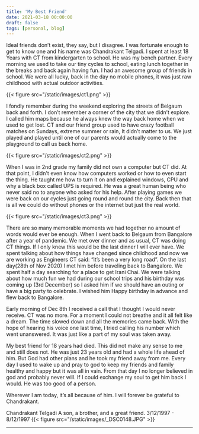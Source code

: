 ```yaml
---
title: 'My Best Friend'
date: 2021-03-18 00:00:00 
draft: false
tags: [personal, blog]
---
```

Ideal friends don’t exist, they say, but I disagree. I was fortunate enough to get to know one and his name was Chandrakant Telgadi. I spent at least  18 Years with CT from kindergarten to school. He was my bench partner. Every morning we used to take our tiny cycles to school, eating lunch together in the breaks and back again having fun. I had an awesome group of friends in school. We were all lucky, back in the day no mobile phones, it was just raw childhood with actual outdoor activities.

{{< figure src="/static/images/ct1.png"  >}}


I fondly remember during the weekend exploring the streets of Belgaum back and forth. I don’t remember a corner of the city that we didn’t explore. I called him maps because he always knew the way back home when we used to get lost. CT and our friend group used to have crazy football matches on Sundays, extreme summer or rain, It didn’t matter to us. We just played and played until one of our parents would actually come to the playground to call us back home. 

{{< figure src="/static/images/ct2.png"  >}}

When I was in 2nd grade my family did not own a computer but CT did. At that point, I didn't even know how computers worked or how to even start the thing. He taught me how to turn it on and explained windows, CPU and why a black box called UPS is required. He was a great human being who never said no to anyone who asked for his help. After playing games we were back on our cycles just going round and round the city. Back then that is all we could do without phones or the internet but just the real world.

{{< figure src="/static/images/ct3.png"  >}}

There are so many memorable moments we had together no amount of words would ever be enough. When I went back to Belgaum from Bangalore after a year of pandemic. We met over dinner and as usual, CT was doing CT things. If I only knew this would be the last dinner I will ever have. We spent talking about how things have changed since childhood and now we are working as Engineers CT said: “it’s been a very long road”. On the last day(28th of Nov 2020) I met him before traveling back to Bangalore. We spent half a day searching for a place to get Irani Chai. We were talking about how much fun we had during our school trips and his birthday was coming up (3rd December) so I asked him if we should have an outing or have a big party to celebrate. I wished him Happy birthday in advance and flew back to Bangalore.

Early morning of Dec 8th I received a call that I thought I would never receive. CT was no more. For a moment I could not breathe and it all felt like a dream. The time slowed down and all the memories came back. With the hope of hearing his voice one last time, I tried calling his number which went unanswered. It was just like a part of my soul was taken away. 

My best friend for 18 years had died. This did not make any sense to me and still does not. He was just 23 years old and had a whole life ahead of him. But God had other plans and he took my friend away from me. Every day I used to wake up and pray to god to keep my friends and family healthy and happy but it was all in vain. From that day I no longer believed in god and probably never will. If I could exchange my soul to get him back I would. He was too good of a person. 

Wherever I am today, it’s all because of him. I will forever be grateful to Chandrakant.

Chandrakant Telgadi 
A son, a brother, and a great friend.
3/12/1997 - 8/12/1997
{{< figure src="/static/images/_DSC0148.JPG"  >}}


---
